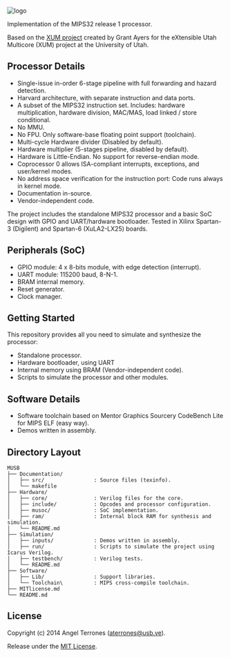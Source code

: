 ![logo](https://github.com/AngelTerrones/MUSB/wiki/images/logo_musb.png)

Implementation of the MIPS32 release 1 processor.

Based on the [XUM project](https://github.com/grantea/mips32r1_xum) created by Grant Ayers
for the eXtensible Utah Multicore (XUM) project at the University of Utah.

## Processor Details

-  Single-issue in-order 6-stage pipeline with full forwarding and hazard detection.
-  Harvard architecture, with separate instruction and data ports.
-  A subset of the MIPS32 instruction set. Includes: hardware multiplication, hardware division, MAC/MAS, load
   linked / store conditional.
-  No MMU.
-  No FPU. Only software-base floating point support (toolchain).
-  Multi-cycle Hardware divider (Disabled by default).
-  Hardware multiplier (5-stages pipeline, disabled by default).
-  Hardware is Little-Endian. No support for reverse-endian mode.
-  Coprocessor 0 allows ISA-compliant interrupts, exceptions, and user/kernel modes.
-  No address space verification for the instruction port: Code runs always in kernel mode.
-  Documentation in-source.
-  Vendor-independent code.

The project includes the standalone MIPS32 processor and a basic SoC design with GPIO and UART/hardware bootloader.
Tested in Xilinx Spartan-3 (Digilent) and Spartan-6 (XuLA2-LX25) boards.

## Peripherals (SoC)

-   GPIO module: 4 x 8-bits module, with edge detection (interrupt).
-   UART module: 115200 baud, 8-N-1.
-   BRAM internal memory.
-   Reset generator.
-   Clock manager.


## Getting Started

This repository provides all you need to simulate and synthesize the processor:

-   Standalone processor.
-   Hardware bootloader, using UART
-   Internal memory using BRAM (Vendor-independent code).
-   Scripts to simulate the processor and other modules.

## Software Details

-  Software toolchain based on Mentor Graphics Sourcery CodeBench Lite for MIPS ELF (easy way).
-  Demos written in assembly.

## Directory Layout

```
MUSB
├── Documentation/
│   ├── src/                : Source files (texinfo).
│   └── makefile
├── Hardware/
│   ├── core/               : Verilog files for the core.
│   ├── include/            : Opcodes and processor configuration.
│   ├── musoc/              : SoC implementation.
│   ├── ram/                : Internal block RAM for synthesis and simulation.
│   └── README.md
├── Simulation/
│   ├── inputs/             : Demos written in assembly.
│   ├── run/                : Scripts to simulate the project using Icarus Verilog.
│   ├── testbench/          : Verilog tests.
│   └── README.md
├── Software/
│   ├── Lib/                : Support libraries.
│   └── Toolchain\          : MIPS cross-compile toolchain.
├── MITlicense.md
└── README.md
```

## License

Copyright (c) 2014 Angel Terrones (<aterrones@usb.ve>).

Release under the [MIT License](MITlicense.md).

[1]: http://iverilog.icarus.com
